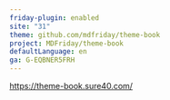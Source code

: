 ```yaml
---
friday-plugin: enabled
site: "31"
theme: github.com/mdfriday/theme-book
project: MDFriday/theme-book
defaultLanguage: en
ga: G-EQBNER5FRH
---
```

https://theme-book.sure40.com/